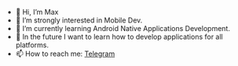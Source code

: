 - 👋 Hi, I’m Max
- 👀 I’m strongly interested in Mobile Dev.
- 🌱 I’m currently learning Android Native Applications Development.
- 💞️ In the future I want to learn how to develop applications for all platforms.
- 📫 How to reach me: [Telegram](http://t.me/maxmvaas/)

<!---
maxmvaas/maxmvaas is a ✨ special ✨ repository because its `README.md` (this file) appears on your GitHub profile.
You can click the Preview link to take a look at your changes.
--->

